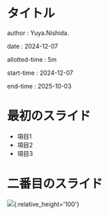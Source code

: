 # タイトル

author
:   Yuya.Nishida.

date
:   2024-12-07

allotted-time
:   5m

start-time
:   2024-12-07

end-time
:   2025-10-03


# 最初のスライド

* 項目1
* 項目2
* 項目3

# 二番目のスライド

![](https://raw.github.com/rabbit-shocker/rabbit/master/sample/lavie.png){:relative_height='100'}
